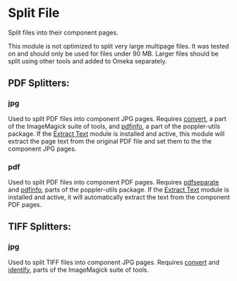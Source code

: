 # Split File

Split files into their component pages.

This module is not optimized to split very large multipage files. It was tested
on and should only be used for files under 90 MB. Larger files should be split
using other tools and added to Omeka separately.

## PDF Splitters:

### jpg

Used to split PDF files into component JPG pages. Requires [convert](https://linux.die.net/man/1/convert),
a part of the ImageMagick suite of tools, and [pdfinfo](https://linux.die.net/man/1/pdfinfo),
a part of the poppler-utils package. If the [Extract Text](https://github.com/omeka-s-modules/ExtractText)
module is installed and active, this module will extract the page text from the
original PDF file and set them to the the component JPG pages.

### pdf

Used to split PDF files into component PDF pages. Requires [pdfseparate](https://www.mankier.com/1/pdfseparate)
and [pdfinfo](https://linux.die.net/man/1/pdfinfo), parts of the poppler-utils
package. If the [Extract Text](https://github.com/omeka-s-modules/ExtractText)
module is installed and active, it will automatically extract the text from the
component PDF pages.


## TIFF Splitters:

### jpg

Used to split TIFF files into component JPG pages. Requires [convert](https://linux.die.net/man/1/convert)
and [identify](https://linux.die.net/man/1/identify), parts of the ImageMagick
suite of tools.

